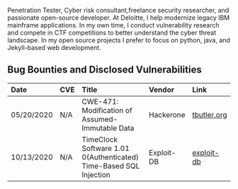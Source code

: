Penetration Tester, Cyber risk consultant,freelance security researcher, and passionate open-source developer. At Deloitte, I help modernize legacy IBM mainframe applications. In my own time, I conduct vulnerability research and compete in CTF competitions to better understand the cyber threat landscape. In my open source projects I prefer to focus on python, java, and Jekyll-based web development. 

## Bug Bounties and Disclosed Vulnerabilities 
| Date | CVE | Title | Vendor |  Link
|:-|:-|:-|:- |:- |
| 05/20/2020 | N/A | CWE-471: Modification of Assumed-Immutable Data | Hackerone | [tbutler.org](https://tbutler.org/assets/pdf/Butler,Tyler-MAID-Hinge-BBR.pdf)
| 10/13/2020 | N/A | TimeClock Software 1.01 0(Authenticated) Time-Based SQL Injection | Exploit-DB | [exploit-db](https://www.exploit-db.com/exploits/48874)
